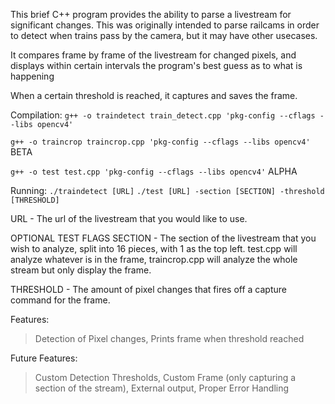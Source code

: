 This brief C++ program provides the ability to parse a livestream for significant changes. This was originally intended to parse railcams in order to detect when trains pass by the camera, but it may have other usecases.

It compares frame by frame of the livestream for changed pixels, and displays within certain intervals the program's best guess as to what is happening

When a certain threshold is reached, it captures and saves the frame. 

Compilation:
``` g++ -o traindetect train_detect.cpp 'pkg-config --cflags --libs opencv4' ```

``` g++ -o traincrop traincrop.cpp 'pkg-config --cflags --libs opencv4' ``` BETA

``` g++ -o test test.cpp 'pkg-config --cflags --libs opencv4' ``` ALPHA


Running:
``` ./traindetect [URL] ```
``` ./test [URL] -section [SECTION] -threshold [THRESHOLD] ```

URL - The url of the livestream that you would like to use.

OPTIONAL TEST FLAGS
SECTION - The section of the livestream that you wish to analyze, split into 16 pieces, with 1 as the top left. test.cpp will analyze whatever is in the frame, traincrop.cpp will analyze the whole stream but only display the frame.

THRESHOLD - The amount of pixel changes that fires off a capture command for the frame.

Features:
> Detection of Pixel changes, 
> Prints frame when threshold reached

Future Features:
> Custom Detection Thresholds,
> Custom Frame (only capturing a section of the stream),
> External output,
> Proper Error Handling


